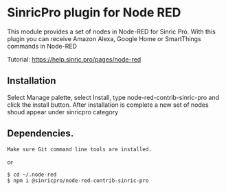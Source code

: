 # SinricPro plugin for Node RED

This module provides a set of nodes in Node-RED for Sinric Pro. With this plugin you can receive Amazon Alexa, Google Home or SmartThings commands in Node-RED

Tutorial: https://help.sinric.pro/pages/node-red

## Installation

Select Manage palette, select Install, type node-red-contrib-sinric-pro and click the install button. After installation is complete a new set of nodes shoud appear under sinricpro category

## Dependencies.


``
Make sure Git command line tools are installed.
``

or

```bash
$ cd ~/.node-red
$ npm i @sinricpro/node-red-contrib-sinric-pro
```
